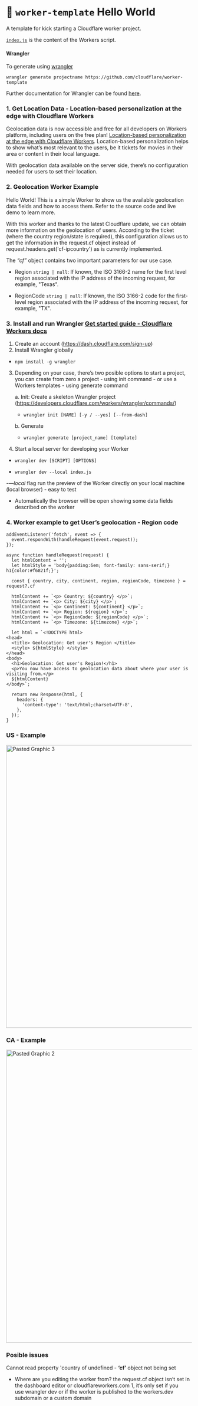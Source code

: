 # 👷 `worker-template` Hello World

A template for kick starting a Cloudflare worker project.

[`index.js`](https://github.com/cloudflare/worker-template/blob/master/index.js) is the content of the Workers script.

#### Wrangler

To generate using [wrangler](https://github.com/cloudflare/wrangler)

```
wrangler generate projectname https://github.com/cloudflare/worker-template
```

Further documentation for Wrangler can be found [here](https://developers.cloudflare.com/workers/tooling/wrangler).

### 1. Get Location Data - Location-based personalization at the edge with Cloudflare Workers

Geolocation data is now accessible and free for all developers on Workers platform, including users on the free plan! [Location-based personalization at the edge with Cloudflare Workers](https://blog.cloudflare.com/location-based-personalization-using-workers/). Location-based personalization helps to show what’s most relevant to the users, be it tickets for movies in their area or content in their local language.

With geolocation data available on the server side, there’s no configuration needed for users to set their location.

### 2. Geolocation Worker Example

Hello World! This is a simple Worker to show us the available geolocation data fields and how to access them. Refer to the source code and live demo to learn more.

With this worker and thanks to the latest Cloudflare update, we can obtain more information on the geolocation of users. According to the ticket (where the country region/state is required), this configuration allows us to get the information in the request.cf object instead of request.headers.get('cf-ipcountry') as is currently implemented. 

The *“cf”* object contains two important parameters for our use case.

- Region `string | null`: If known, the ISO 3166-2 name for the first level region associated with the IP address of the incoming request, for example, "Texas".

- RegionCode `string | null`: If known, the ISO 3166-2 code for the first-level region associated with the IP address of the incoming request, for example, "TX".

### 3. Install and run Wrangler [Get started guide - Cloudflare Workers docs](https://developers.cloudflare.com/workers/get-started/guide/)

1. Create an account (https://dash.cloudflare.com/sign-up)
2. Install Wrangler globally
- ```npm install -g wrangler```

3. Depending on your case, there’s two posible options to start a project, you can create from zero a project - using init command - or use a Workers templates - using generate command

    a. Init: Create a skeleton Wrangler project (https://developers.cloudflare.com/workers/wrangler/commands/)

    - ```wrangler init [NAME] [-y / --yes] [--from-dash]```

    b. Generate

    - ```wrangler generate [project_name] [template]```

4. Start a local server for developing your Worker

  - ```wrangler dev [SCRIPT] [OPTIONS]```

  - ```wrangler dev --local index.js```

  -*—local* flag run the preview of the Worker directly on your local machine (local browser) - easy to test

  - Automatically the browser will be open showing some data fields described on the worker

### 4. Worker example to get User’s geolocation - Region code
```
addEventListener('fetch', event => {
  event.respondWith(handleRequest(event.request));
});

async function handleRequest(request) {
  let htmlContent = '';
  let htmlStyle = 'body{padding:6em; font-family: sans-serif;} h1{color:#f6821f;}';

  const { country, city, continent, region, regionCode, timezone } = request?.cf

  htmlContent += `<p> Country: ${country} </p>`;
  htmlContent += `<p> City: ${city} </p>`;
  htmlContent += `<p> Continent: ${continent} </p>`;
  htmlContent += `<p> Region: ${region} </p>`;
  htmlContent += `<p> RegionCode: ${regionCode} </p>`;
  htmlContent += `<p> Timezone: ${timezone} </p>`;

  let html = `<!DOCTYPE html>
<head>
  <title> Geolocation: Get user's Region </title>
  <style> ${htmlStyle} </style>
</head>
<body>
  <h1>Geolocation: Get user's Region!</h1>
  <p>You now have access to geolocation data about where your user is visiting from.</p>
  ${htmlContent}
</body>`;

  return new Response(html, {
    headers: {
      'content-type': 'text/html;charset=UTF-8',
    },
  });
}
```


### US - Example
<img width="767" alt="Pasted Graphic 3" src="https://user-images.githubusercontent.com/23086872/219118597-4ab59074-c996-49b5-82e1-135647bb511b.png">


### CA - Example
<img width="795" alt="Pasted Graphic 2" src="https://user-images.githubusercontent.com/23086872/219118637-7c7f29c1-68b0-4735-b9df-f7953ded45bc.png">

### Posible issues

Cannot read property 'country of undefined - __‘cf’__ object not being set

- Where are you editing the worker from? the request.cf object isn’t set in the dashboard editor or cloudflareworkers.com 1, it’s only set if you use wrangler dev or if the worker is published to the workers.dev subdomain or a custom domain
